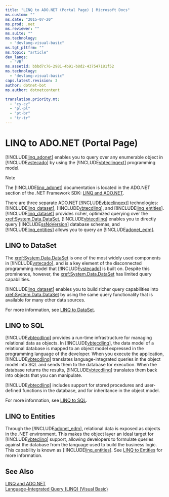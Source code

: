```yaml
---
title: "LINQ to ADO.NET (Portal Page) | Microsoft Docs"
ms.custom: ""
ms.date: "2015-07-20"
ms.prod: .net
ms.reviewer: ""
ms.suite: ""
ms.technology: 
  - "devlang-visual-basic"
ms.tgt_pltfrm: ""
ms.topic: "article"
dev_langs: 
  - "VB"
ms.assetid: bbbd7c76-2981-4b91-b8d2-437547181f52
ms.technology: 
  - "devlang-visual-basic"
caps.latest.revision: 3
author: dotnet-bot
ms.author: dotnetcontent

translation.priority.mt: 
  - "cs-cz"
  - "pl-pl"
  - "pt-br"
  - "tr-tr"
---
```

# LINQ to ADO.NET (Portal Page)
[!INCLUDE[linq_adonet](../../../../csharp/programming-guide/concepts/linq/includes/linq_adonet_md.md)] enables you to query over any enumerable object in [!INCLUDE[vstecado](../../../../csharp/programming-guide/concepts/linq/includes/vstecado_md.md)] by using the [!INCLUDE[vbteclinqext](../../../../csharp/getting-started/includes/vbteclinqext_md.md)] programming model.  
  
> [!NOTE]
>  The [!INCLUDE[linq_adonet](../../../../csharp/programming-guide/concepts/linq/includes/linq_adonet_md.md)] documentation is located in the ADO.NET section of the .NET Framework SDK: [LINQ and ADO.NET](http://msdn.microsoft.com/library/bf0c8f93-3ff7-49f3-8aed-f2b7ac938dec).  
  
 There are three separate ADO.NET [!INCLUDE[vbteclinqext](../../../../csharp/getting-started/includes/vbteclinqext_md.md)] technologies: [!INCLUDE[linq_dataset](../../../../csharp/programming-guide/concepts/linq/includes/linq_dataset_md.md)], [!INCLUDE[vbtecdlinq](../../../../csharp/includes/vbtecdlinq_md.md)], and [!INCLUDE[linq_entities](../../../../csharp/programming-guide/concepts/linq/includes/linq_entities_md.md)]. [!INCLUDE[linq_dataset](../../../../csharp/programming-guide/concepts/linq/includes/linq_dataset_md.md)] provides richer, optimized querying over the <xref:System.Data.DataSet>, [!INCLUDE[vbtecdlinq](../../../../csharp/includes/vbtecdlinq_md.md)] enables you to directly query [!INCLUDE[ssNoVersion](../../../../csharp/programming-guide/concepts/linq/includes/ssnoversion_md.md)] database schemas, and [!INCLUDE[linq_entities](../../../../csharp/programming-guide/concepts/linq/includes/linq_entities_md.md)] allows you to query an [!INCLUDE[adonet_edm](../../../../csharp/programming-guide/concepts/linq/includes/adonet_edm_md.md)].  
  
## LINQ to DataSet  
 The <xref:System.Data.DataSet> is one of the most widely used components in [!INCLUDE[vstecado](../../../../csharp/programming-guide/concepts/linq/includes/vstecado_md.md)], and is a key element of the disconnected programming model that [!INCLUDE[vstecado](../../../../csharp/programming-guide/concepts/linq/includes/vstecado_md.md)] is built on. Despite this prominence, however, the <xref:System.Data.DataSet> has limited query capabilities.  
  
 [!INCLUDE[linq_dataset](../../../../csharp/programming-guide/concepts/linq/includes/linq_dataset_md.md)] enables you to build richer query capabilities into <xref:System.Data.DataSet> by using the same query functionality that is available for many other data sources.  
  
 For more information, see [LINQ to DataSet](../../../../framework/data/adonet/linq-to-dataset.md).  
  
## LINQ to SQL  
 [!INCLUDE[vbtecdlinq](../../../../csharp/includes/vbtecdlinq_md.md)] provides a run-time infrastructure for managing relational data as objects. In [!INCLUDE[vbtecdlinq](../../../../csharp/includes/vbtecdlinq_md.md)], the data model of a relational database is mapped to an object model expressed in the programming language of the developer. When you execute the application, [!INCLUDE[vbtecdlinq](../../../../csharp/includes/vbtecdlinq_md.md)] translates language-integrated queries in the object model into SQL and sends them to the database for execution. When the database returns the results, [!INCLUDE[vbtecdlinq](../../../../csharp/includes/vbtecdlinq_md.md)] translates them back into objects that you can manipulate.  
  
 [!INCLUDE[vbtecdlinq](../../../../csharp/includes/vbtecdlinq_md.md)] includes support for stored procedures and user-defined functions in the database, and for inheritance in the object model.  
  
 For more information, see [LINQ to SQL](https://msdn.microsoft.com/library/bb386976).  
  
## LINQ to Entities  
 Through the [!INCLUDE[adonet_edm](../../../../csharp/programming-guide/concepts/linq/includes/adonet_edm_md.md)], relational data is exposed as objects in the .NET environment. This makes the object layer an ideal target for [!INCLUDE[vbteclinq](../../../../csharp/includes/vbteclinq_md.md)] support, allowing developers to formulate queries against the database from the language used to build the business logic. This capability is known as [!INCLUDE[linq_entities](../../../../csharp/programming-guide/concepts/linq/includes/linq_entities_md.md)]. See [LINQ to Entities](../../../../framework/data/adonet/ef/language-reference/linq-to-entities.md) for more information.  
  
## See Also  
 [LINQ and ADO.NET](http://msdn.microsoft.com/library/bf0c8f93-3ff7-49f3-8aed-f2b7ac938dec)   
 [Language-Integrated Query (LINQ) (Visual Basic)](../../../../visual-basic/programming-guide/concepts/linq/index.md)